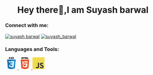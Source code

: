 <h1 align="center">Hey there👋,I am Suyash barwal</h1>
<h3 align="left">Connect with me:</h3>
<p align="left">
<a href="https://linkedin.com/in/suyash barwal" target="blank"><img align="center" src="https://cdn.jsdelivr.net/npm/simple-icons@3.0.1/icons/linkedin.svg" alt="suyash barwal" height="30" width="40" /></a>
<a href="https://instagram.com/suyash_barwal" target="blank"><img align="center" src="https://cdn.jsdelivr.net/npm/simple-icons@3.0.1/icons/instagram.svg" alt="suyash_barwal" height="30" width="40" /></a>
</p>

<h3 align="left">Languages and Tools:</h3>
<p align="left"> <a href="https://www.w3schools.com/css/" target="_blank"> <img src="https://raw.githubusercontent.com/devicons/devicon/master/icons/css3/css3-original-wordmark.svg" alt="css3" width="40" height="40"/> </a> <a href="https://www.w3.org/html/" target="_blank"> <img src="https://raw.githubusercontent.com/devicons/devicon/master/icons/html5/html5-original-wordmark.svg" alt="html5" width="40" height="40"/> </a> <a href="https://developer.mozilla.org/en-US/docs/Web/JavaScript" target="_blank"> <img src="https://raw.githubusercontent.com/devicons/devicon/master/icons/javascript/javascript-original.svg" alt="javascript" width="40" height="40"/> </a> </p>

